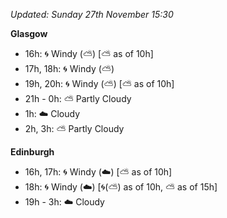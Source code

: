 *Updated: Sunday 27th November 15:30*

**Glasgow**

* 16h: :cyclone: Windy (:partly_sunny:) [:partly_sunny: as of 10h]
* 17h, 18h: :cyclone: Windy (:partly_sunny:)
* 19h, 20h: :cyclone: Windy (:partly_sunny:) [:partly_sunny: as of 10h]
* 21h - 0h: :partly_sunny: Partly Cloudy
* 1h: :cloud: Cloudy
* 2h, 3h: :partly_sunny: Partly Cloudy

**Edinburgh**

* 16h, 17h: :cyclone: Windy (:cloud:) [:partly_sunny: as of 10h]
* 18h: :cyclone: Windy (:cloud:) [:cyclone:(:partly_sunny:) as of 10h, :partly_sunny: as of 15h]
* 19h - 3h: :cloud: Cloudy
